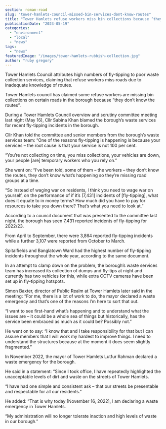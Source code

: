 ```yaml
---
section: roman-road
slug: "tower-hamlets-council-missed-bin-services-dont-know-routes"
title: "Tower Hamlets refuse workers miss bin collections because ‘they don’t know the routes’"
publicationDate: "2023-05-19"
categories: 
  - "environment"
  - "local"
  - "news"
tags: 
  - "news"
featuredImage: "/images/tower-hamlets-rubbish-collection.jpg"
author: "ruby gregory"
---
```


Tower Hamlets Council attributes high numbers of fly-tipping to poor waste collection services, claiming that refuse workers miss roads due to inadequate knowledge of routes.

Tower Hamlets council has claimed some refuse workers are missing bin collections on certain roads in the borough because “they don’t know the routes”.

During a Tower Hamlets Council overview and scrutiny committee meeting last night (May 16), Cllr Sabina Khan blamed the borough’s waste services for recent fly-tipping incidents in the borough.

Cllr Khan told the committee and senior members from the borough’s waste services team: “One of the reasons fly-tipping is happening is because your services – the root cause is that your service is not 100 per cent.

“You’re not collecting on time, you miss collections, your vehicles are down, your people \[are\] temporary workers who you rely on.”

She went on: “I’ve been told, some of them – the workers – they don’t know the routes, they don’t know what’s happening so they’re missing road groups at a time.

“So instead of waging war on residents, I think you need to wage war on yourself, on the performance of if it’s \[7,431\] incidents of \[fly-tipping\], what does it equate to in money terms? How much did you have to pay for resources to take you down there? That’s what you need to look at.”

According to a council document that was presented to the committee last night, the borough has seen 7,431 reported incidents of fly-tipping for 2022/23.

From April to September, there were 3,864 reported fly-tipping incidents while a further 3,107 were reported from October to March.

Spitalfields and Banglatown Ward had the highest number of fly-tipping incidents throughout the whole year, according to the same document.

In an attempt to clamp down on the problem, the borough’s waste services team has increased its collection of dumps and fly-tips at night and currently has two vehicles for this, while extra CCTV cameras have been set up in fly-tipping hotspots.

Simon Baxter, director of Public Realm at Tower Hamlets later said in the meeting: “For me, there is a lot of work to do, the mayor declared a waste emergency and that’s one of the reasons I’m here to sort that out.

“I want to see first-hand what’s happening and to understand what the issues are – it could be a whole sea of things but historically, has the service been embraced as much as it could be? Possibly not.”

He went on to say: “I know that and I take responsibility for that but I can assure members that I will work my hardest to improve things. I need to understand the structures because at the moment it does seem slightly fragmented.”

In November 2022, the mayor of Tower Hamlets Lutfur Rahman declared a waste emergency for the borough.

He said in a statement: “Since I took office, I have repeatedly highlighted the unacceptable levels of dirt and waste on the streets of Tower Hamlets.

“I have had one simple and consistent ask – that our streets be presentable and respectable for all our residents.”

He added: “That is why today \[November 16, 2022\], I am declaring a waste emergency in Tower Hamlets.

“My administration will no longer tolerate inaction and high levels of waste in our borough.”


